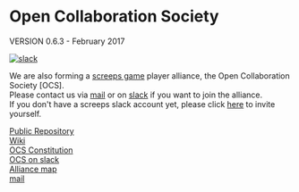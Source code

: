 # Open Collaboration Society

VERSION 0.6.3 - February 2017

[![slack](https://img.shields.io/badge/chat-on%20slack-blue.svg)](https://screeps.slack.com/messages/ocs/)

We are also forming a [screeps game](https://screeps.com) player alliance, the Open Collaboration Society [OCS].  
Please contact us via [mail](mailto://ocs@cyberblast.org) or on [slack](https://screeps.slack.com/messages/ocs) if you want to join the alliance.  
If you don't have a screeps slack account yet, please click [here](http://chat.screeps.com/) to invite yourself. 

[Public Repository](https://github.com/ScreepsOCS/screeps.behaviour-action-pattern)  
[Wiki](https://github.com/ScreepsOCS/screeps.behaviour-action-pattern/wiki)  
[OCS Constitution](https://screepsocs.github.io/screeps.ocs/OCS_Constitution)  
[OCS on slack](https://screeps.slack.com/messages/ocs)  
[Alliance map](http://www.leagueofautomatednations.com/a/OCS)  
[mail](mailto://ocs@cyberblast.org)  
